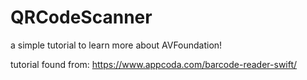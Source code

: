 # QRCodeScanner
a simple tutorial to learn more about AVFoundation! 

tutorial found from: https://www.appcoda.com/barcode-reader-swift/
